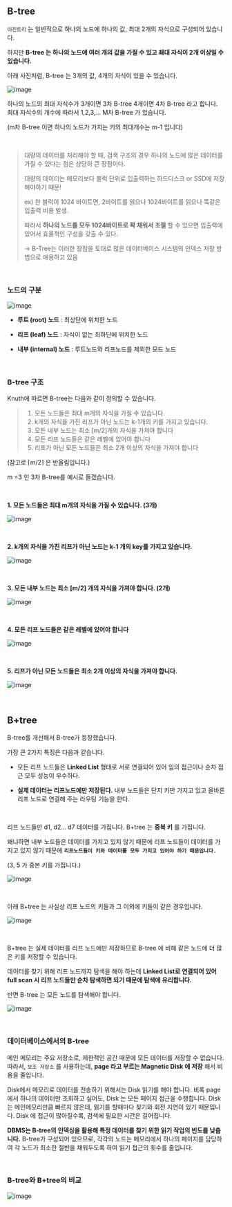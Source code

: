 ## B-tree

`이진트리` 는 일반적으로 하나의 노드에 하나의 값, 최대 2개의 자식으로 구성되어 있습니다.

하지만 **B-tree 는 하나의 노드에 여러 개의 값을 가질 수 있고 쵀대 자식이 2개 이상일 수 있습니다.**

아래 사진처럼, B-tree 는 3개의 값, 4개의 자식이 있을 수 있습니다.

![image](https://github.com/lielocks/WIL/assets/107406265/da513b5c-254f-4cdf-a753-aed06c1df3a7)

하나의 노드의 최대 자식수가 3개이면 3차 B-tree 4개이면 4차 B-tree 라고 합니다.
최대 자식수의 개수에 따라서 1,2,3,... M차 B-tree 가 있습니다.

(m차 B-tree 이면 하나의 노드가 가지는 키의 최대개수는 m-1 입니다)

<br>

> 대량의 데이터를 처리해야 할 때, 검색 구조의 경우 하나의 노드에 많은 데이터를 가질 수 있다는 점은 상당히 큰 장점이다.
>
> 대량의 데이터는 메모리보다 블럭 단위로 입출력하는 하드디스크 or SSD에 저장해야하기 때문!
>
> ex) 한 블럭이 1024 바이트면, 2바이트를 읽으나 1024바이트를 읽으나 똑같은 입출력 비용 발생.
>
> 따라서 **하나의 노드를 모두 1024바이트로 꽉 채워서 조절** 할 수 있으면 입출력에 있어서 효율적인 구성을 갖출 수 있다.
>
> → B-Tree는 이러한 장점을 토대로 많은 데이터베이스 시스템의 인덱스 저장 방법으로 애용하고 있음

<br>

### 노드의 구분

![image](https://github.com/lielocks/WIL/assets/107406265/b7d84e1b-745f-4132-b4e0-9befdee80dc4)

+ **루트 (root) 노드** : 최상단에 위치한 노드

+ **리프 (leaf) 노드** : 자식이 없는 최하단에 위치한 노드

+ **내부 (internal) 노드** : 루트노드와 리프노드를 제외한 모드 노드

<br>

### B-tree 구조

Knuth에 따르면 B-tree는 다음과 같이 정의할 수 있습니다.
 

> 1. 모든 노드들은 최대 m개의 자식을 가질 수 있습니다.
> 2. k개의 자식을 가진 리프가 아닌 노드는 k-1개의 키를 가지고 있습니다.
> 3. 모든 내부 노드는 최소 [m/2]개의 자식을 가져야 합니다
> 4. 모든 리프 노드들은 같은 레벨에 있어야 합니다
> 5. 리프가 아닌 모든 노드들은 최소 2개 이상의 자식을 가져야 합니다
 
(참고로 ⌈m/2⌉ 은 반올림입니다.)

m =3 인 3차 B-tree를 예시로 들겠습니다.

<br>

**1. 모든 노드들은 최대 m개의 자식을 가질 수 있습니다. (3개)**

![image](https://github.com/lielocks/WIL/assets/107406265/b377c2f1-f4cc-42fa-bb77-4ce7ef70acac)

<br>

**2. k개의 자식을 가진 리프가 아닌 노드는 k-1 개의 key를 가지고 있습니다.**

![image](https://github.com/lielocks/WIL/assets/107406265/5da49023-2205-496f-b993-39031dfe334f)

<br>

**3. 모든 내부 노드는 최소 [m/2] 개의 자식을 가져야 합니다. (2개)**

![image](https://github.com/lielocks/WIL/assets/107406265/4da351e8-863e-44c3-b896-9b1e248e5bec)

<br>

**4. 모든 리프 노드들은 같은 레벨에 있어야 합니다**

![image](https://github.com/lielocks/WIL/assets/107406265/ada6fa3c-d515-423c-b907-154ab2bedde7)

<br>

**5. 리프가 아닌 모든 노드들은 최소 2개 이상의 자식을 가져야 합니다.**

![image](https://github.com/lielocks/WIL/assets/107406265/ef3789c6-13e7-4b80-b6ec-57bfd8eac054)

<br>

## B+tree
B-tree를 개선해서 B-tree가 등장했습니다. 


가장 큰 2가지 특징은 다음과 같습니다.

+ 모든 리프 노드들은 **Linked List** 형태로 서로 연결되어 있어 임의 접근이나 순차 접근 모두 성능이 우수하다.

+ **실제 데이터는 리프노드에만 저장된다.** 내부 노드들은 단지 키만 가지고 있고 올바른 리프 노드로 연결해 주는 라우팅 기능을 한다.

<br>

리프 노드들만 d1, d2... d7 데이터를 가집니다. B+tree 는 **중복 키** 를 가집니다. 

왜냐하면 내부 노드들은 데이터를 가지고 있지 않기 때문에 리프 노드들이 데이터를 가지고 있지 않기 때문에 **`리프노드들이 키와 데이터를 모두 가지고 있어야 하기 때문입니다.`**

(3, 5 가 중본 키를 가집니다.)

![image](https://github.com/lielocks/WIL/assets/107406265/ab4f1a24-8735-43cc-a8cb-d5dacce5f998)

<br>

아래 B+tree 는 사실상 리프 노드의 키들과 그 이외에 키들이 같은 경우입니다.

![image](https://github.com/lielocks/WIL/assets/107406265/a448f799-eb1d-4117-8427-fc1ba61ea95f)

<br>

B+tree 는 실제 데이터를 리프 노드에만 저장하므로 B-tree 에 비해 같은 노드에 더 많은 키를 저장할 수 있습니다.

데이터를 찾기 위해 리프 노드까지 탐색을 해야 하는데 **Linked List로 연결되어 있어 full scan 시 리프 노드들만 순차 탐색하면 되기 때문에 탐색에 유리합니다.**

반면 B-tree 는 모든 노드를 탐색해야 합니다.

![image](https://github.com/lielocks/WIL/assets/107406265/484a9b0d-d6af-41d5-9692-2b08ec52e1e9)

<br>

### 데이터베이스에서의 B-tree

메인 메모리는 주요 저장소로, 제한적인 공간 때문에 모든 데이터를 저장할 수 없습니다.
따라서, `보조 저장소` 를 사용하는데, **page 라고 부르는 Magnetic Disk 에 저장** 해서 비용을 줄입니다.

Disk에서 메모리로 데이터를 전송하기 위해서는 Disk 읽기를 해야 합니다.
비록 page 에서 하나의 데이터만 조회하고 싶어도, Disk 는 모든 페이지 접근을 수행합니다.
Disk 는 메인메모리만큼 빠르지 않은데, 읽기를 할때마다 찾기와 회전 지연이 있기 때문입니다.
Disk 에 접근이 많아질수록, 검색에 필요한 시간은 길어집니다.


**DBMS는 B-tree의 인덱싱을 활용해 특정 데이터를 찾기 위한 읽기 작업의 빈도를 낮춥니다.** 
B-tree가 구성되어 있으므로, 각각의 노드는 메모리에서 하나의 페이지를 담당하여 각 노드가 최소한 절반을 채워두도록 하여 읽기 접근의 횟수를 줄입니다.

<br>

### B-tree와 B+tree의 비교

![image](https://github.com/lielocks/WIL/assets/107406265/5077d0c5-496f-4c1d-8fba-6541da5ad074)
